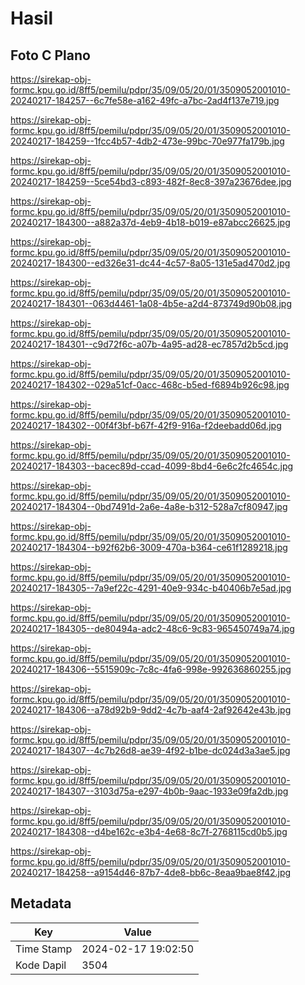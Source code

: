 # Hasil

## Foto C Plano

https://sirekap-obj-formc.kpu.go.id/8ff5/pemilu/pdpr/35/09/05/20/01/3509052001010-20240217-184257--6c7fe58e-a162-49fc-a7bc-2ad4f137e719.jpg

https://sirekap-obj-formc.kpu.go.id/8ff5/pemilu/pdpr/35/09/05/20/01/3509052001010-20240217-184259--1fcc4b57-4db2-473e-99bc-70e977fa179b.jpg

https://sirekap-obj-formc.kpu.go.id/8ff5/pemilu/pdpr/35/09/05/20/01/3509052001010-20240217-184259--5ce54bd3-c893-482f-8ec8-397a23676dee.jpg

https://sirekap-obj-formc.kpu.go.id/8ff5/pemilu/pdpr/35/09/05/20/01/3509052001010-20240217-184300--a882a37d-4eb9-4b18-b019-e87abcc26625.jpg

https://sirekap-obj-formc.kpu.go.id/8ff5/pemilu/pdpr/35/09/05/20/01/3509052001010-20240217-184300--ed326e31-dc44-4c57-8a05-131e5ad470d2.jpg

https://sirekap-obj-formc.kpu.go.id/8ff5/pemilu/pdpr/35/09/05/20/01/3509052001010-20240217-184301--063d4461-1a08-4b5e-a2d4-873749d90b08.jpg

https://sirekap-obj-formc.kpu.go.id/8ff5/pemilu/pdpr/35/09/05/20/01/3509052001010-20240217-184301--c9d72f6c-a07b-4a95-ad28-ec7857d2b5cd.jpg

https://sirekap-obj-formc.kpu.go.id/8ff5/pemilu/pdpr/35/09/05/20/01/3509052001010-20240217-184302--029a51cf-0acc-468c-b5ed-f6894b926c98.jpg

https://sirekap-obj-formc.kpu.go.id/8ff5/pemilu/pdpr/35/09/05/20/01/3509052001010-20240217-184302--00f4f3bf-b67f-42f9-916a-f2deebadd06d.jpg

https://sirekap-obj-formc.kpu.go.id/8ff5/pemilu/pdpr/35/09/05/20/01/3509052001010-20240217-184303--bacec89d-ccad-4099-8bd4-6e6c2fc4654c.jpg

https://sirekap-obj-formc.kpu.go.id/8ff5/pemilu/pdpr/35/09/05/20/01/3509052001010-20240217-184304--0bd7491d-2a6e-4a8e-b312-528a7cf80947.jpg

https://sirekap-obj-formc.kpu.go.id/8ff5/pemilu/pdpr/35/09/05/20/01/3509052001010-20240217-184304--b92f62b6-3009-470a-b364-ce61f1289218.jpg

https://sirekap-obj-formc.kpu.go.id/8ff5/pemilu/pdpr/35/09/05/20/01/3509052001010-20240217-184305--7a9ef22c-4291-40e9-934c-b40406b7e5ad.jpg

https://sirekap-obj-formc.kpu.go.id/8ff5/pemilu/pdpr/35/09/05/20/01/3509052001010-20240217-184305--de80494a-adc2-48c6-9c83-965450749a74.jpg

https://sirekap-obj-formc.kpu.go.id/8ff5/pemilu/pdpr/35/09/05/20/01/3509052001010-20240217-184306--5515909c-7c8c-4fa6-998e-992636860255.jpg

https://sirekap-obj-formc.kpu.go.id/8ff5/pemilu/pdpr/35/09/05/20/01/3509052001010-20240217-184306--a78d92b9-9dd2-4c7b-aaf4-2af92642e43b.jpg

https://sirekap-obj-formc.kpu.go.id/8ff5/pemilu/pdpr/35/09/05/20/01/3509052001010-20240217-184307--4c7b26d8-ae39-4f92-b1be-dc024d3a3ae5.jpg

https://sirekap-obj-formc.kpu.go.id/8ff5/pemilu/pdpr/35/09/05/20/01/3509052001010-20240217-184307--3103d75a-e297-4b0b-9aac-1933e09fa2db.jpg

https://sirekap-obj-formc.kpu.go.id/8ff5/pemilu/pdpr/35/09/05/20/01/3509052001010-20240217-184308--d4be162c-e3b4-4e68-8c7f-2768115cd0b5.jpg

https://sirekap-obj-formc.kpu.go.id/8ff5/pemilu/pdpr/35/09/05/20/01/3509052001010-20240217-184258--a9154d46-87b7-4de8-bb6c-8eaa9bae8f42.jpg


## Metadata

| Key        | Value               |
| ---------- | ------------------- |
| Time Stamp | 2024-02-17 19:02:50 |
| Kode Dapil | 3504                |



